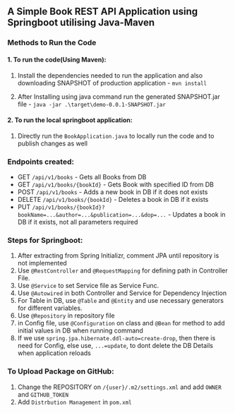 ## A Simple Book REST API Application using Springboot utilising Java-Maven

### Methods to Run the Code

#### 1. To run the code(Using Maven):

1. Install the dependencies needed to run the application and also downloading SNAPSHOT of production application - `mvn install`

2. After Installing using java command run the generated SNAPSHOT.jar file - `java -jar .\target\demo-0.0.1-SNAPSHOT.jar`

#### 2. To run the local springboot application:

1. Directly run the `BookApplication.java` to locally run the code and to publish changes as well

### Endpoints created:

- GET `/api/v1/books` - Gets all Books from DB
- GET `/api/v1/books/{bookId}` - Gets Book with specified ID from DB
- POST `/api/v1/books` - Adds a new book in DB if it does not exists
- DELETE `/api/v1/books/{bookId}` - Deletes a book in DB if it exists
- PUT `/api/v1/books/{bookId}?bookName=...&author=...&publication=...&dop=...` - Updates a book in DB if it exists, not all parameters required

### Steps for Springboot:

1. After extracting from Spring Initializr, comment JPA until repository is not implemented
2. Use `@RestController` and `@RequestMapping` for defining path in Controller File.
3. Use `@Service` to set Service file as Service Func.
4. Use `@Autowired` in both Controller and Service for Dependency Injection
5. For Table in DB, use `@Table` and `@Entity` and use necessary generators for different variables.
6. Use `@Repository` in repository file
7. in Config file, use `@Configuration` on class and `@Bean` for method to add initial values in DB when running command
8. If we use `spring.jpa.hibernate.ddl-auto=create-drop`, then there is need for Config, else use, `...=update`, to dont delete the DB Details when application reloads

### To Upload Package on GitHub:

1. Change the REPOSITORY on `/{user}/.m2/settings.xml` and add `OWNER` and `GITHUB_TOKEN`
2. Add `Distrbution Management` in `pom.xml`
